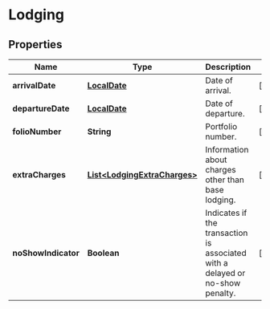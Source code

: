 

# Lodging

## Properties

Name | Type | Description | Notes
------------ | ------------- | ------------- | -------------
**arrivalDate** | [**LocalDate**](LocalDate.md) | Date of arrival. |  [optional]
**departureDate** | [**LocalDate**](LocalDate.md) | Date of departure. |  [optional]
**folioNumber** | **String** | Portfolio number. |  [optional]
**extraCharges** | [**List&lt;LodgingExtraCharges&gt;**](LodgingExtraCharges.md) | Information about charges other than base lodging. |  [optional]
**noShowIndicator** | **Boolean** | Indicates if the transaction is associated with a delayed or no-show penalty. |  [optional]




